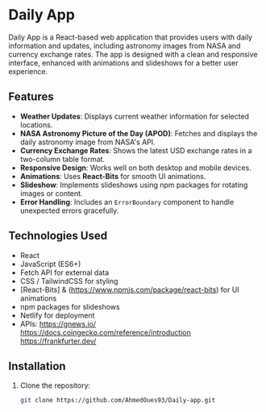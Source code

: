 # Daily App

Daily App is a React-based web application that provides users with daily information and updates, including astronomy images from NASA and currency exchange rates. The app is designed with a clean and responsive interface, enhanced with animations and slideshows for a better user experience.

## Features

 - **Weather Updates**: Displays current weather information for selected locations.
- **NASA Astronomy Picture of the Day (APOD)**: Fetches and displays the daily astronomy image from NASA's API.
- **Currency Exchange Rates**: Shows the latest USD exchange rates in a two-column table format.
- **Responsive Design**: Works well on both desktop and mobile devices.
- **Animations**: Uses **React-Bits** for smooth UI animations.
- **Slideshow**: Implements slideshows using npm packages for rotating images or content.
- **Error Handling**: Includes an `ErrorBoundary` component to handle unexpected errors gracefully.

## Technologies Used

- React
- JavaScript (ES6+)
- Fetch API for external data
- CSS / TailwindCSS for styling
- [React-Bits] & (https://www.npmjs.com/package/react-bits) for UI animations
- npm packages for slideshows
- Netlify for deployment
- APIs: https://gnews.io/    https://docs.coingecko.com/reference/introduction      https://frankfurter.dev/

## Installation

1. Clone the repository:
   ```bash
   git clone https://github.com/AhmedOues93/Daily-app.git

